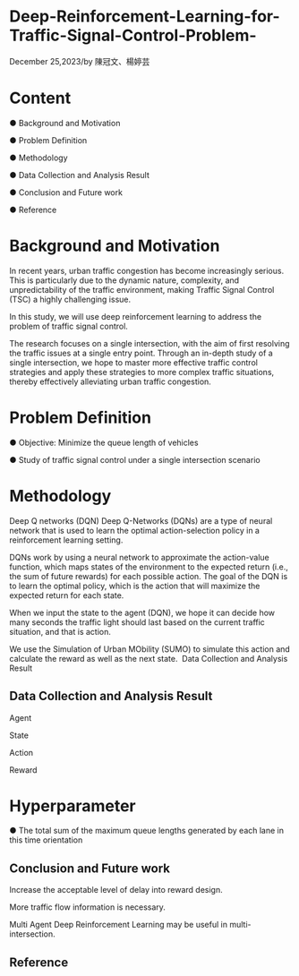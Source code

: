 # Deep-Reinforcement-Learning-for-Traffic-Signal-Control-Problem-
December 25,2023/by 陳冠文、楊婷芸
# Content
● Background and Motivation

● Problem Definition

● Methodology

● Data Collection and Analysis Result

● Conclusion and Future work  

● Reference  
# Background and Motivation
In recent years, urban traffic congestion has become increasingly serious. This is particularly due to the dynamic nature, complexity, and unpredictability of the traffic environment, making Traffic Signal Control (TSC) a highly challenging issue.

In this study, we will use deep reinforcement learning to address the problem of traffic signal control. 

The research focuses on a single intersection, with the aim of first resolving the traffic issues at a single entry point. 
Through an in-depth study of a single intersection, we hope to master more effective traffic control strategies and apply these strategies to more complex traffic situations, thereby effectively alleviating urban traffic congestion.
# Problem Definition
● Objective: Minimize the queue length of vehicles​

● Study of traffic signal control under a single intersection scenario​

# Methodology
Deep Q networks (DQN)​
Deep Q-Networks (DQNs) are a type of neural network that is used to learn the optimal action-selection policy in a reinforcement learning setting.​

DQNs work by using a neural network to approximate the action-value function, which maps states of the environment to the expected return (i.e., the sum of future rewards) for each possible action. The goal of the DQN is to learn the optimal policy, which is the action that will maximize the expected return for each state.​

When we input the state to the agent (DQN), we hope it can decide how many seconds the traffic light should last based on the current traffic situation, and that is action.​

We use the Simulation of Urban MObility (SUMO) to simulate this action and calculate the reward as well as the next state. ​
Data Collection and Analysis Result

## Data Collection and Analysis Result
Agent

State

Action

Reward

# Hyperparameter

● The total sum of the maximum queue lengths generated by each lane in this time orientation





## Conclusion and Future work  
Increase the acceptable level of delay into reward design.​

More traffic flow information is necessary.​

Multi Agent Deep Reinforcement Learning may be useful in multi- intersection.​
## Reference  

